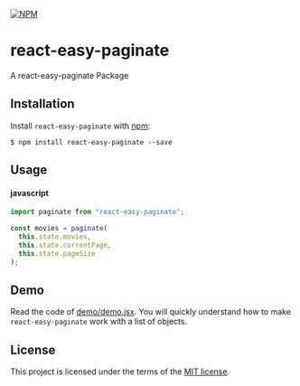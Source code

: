 [![NPM](https://nodei.co/npm/react-easy-paginate.png)](https://nodei.co/npm/react-easy-paginate/)

# react-easy-paginate

A react-easy-paginate Package

## Installation

Install `react-easy-paginate` with [npm](https://www.npmjs.com/):

```
$ npm install react-easy-paginate --save
```

## Usage

#### javascript

```javascript
import paginate from "react-easy-paginate";

const movies = paginate(
  this.state.movies,
  this.state.currentPage,
  this.state.pageSize
);
```

## Demo

Read the code of [demo/demo.jsx][1]. You will quickly understand
how to make `react-easy-paginate` work with a list of objects.

## License

This project is licensed under the terms of the
[MIT license](/LICENSE).

[1]: https://github.com/anasbousselham/react-easy-paginate/blob/master/src/index.js
